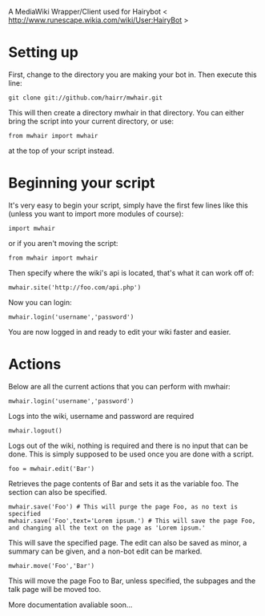 A MediaWiki Wrapper/Client used for Hairybot
< http://www.runescape.wikia.com/wiki/User:HairyBot >

Setting up
==========
First, change to the directory you are making your bot in. Then execute this line:

    git clone git://github.com/hairr/mwhair.git
This will then create a directory mwhair in that directory.  You can either bring the script into your current directory, or use:

    from mwhair import mwhair
at the top of your script instead.

Beginning your script
=====================
It's very easy to begin your script, simply have the first few lines like this (unless you want to import more modules of course):

    import mwhair
or if you aren't moving the script:

    from mwhair import mwhair
Then specify where the wiki's api is located, that's what it can work off of:

    mwhair.site('http://foo.com/api.php')
Now you can login:

    mwhair.login('username','password')
You are now logged in and ready to edit your wiki faster and easier.

Actions
=======
Below are all the current actions that you can perform with mwhair:

    mwhair.login('username','password')
Logs into the wiki, username and password are required

    mwhair.logout()
Logs out of the wiki, nothing is required and there is no input that can be done.  This is simply supposed to be used once you are done with a script.

    foo = mwhair.edit('Bar')
Retrieves the page contents of Bar and sets it as the variable foo.  The section can also be specified.
    
    mwhair.save('Foo') # This will purge the page Foo, as no text is specified
    mwhair.save('Foo',text='Lorem ipsum.') # This will save the page Foo, and changing all the text on the page as 'Lorem ipsum.'  
This will save the specified page.  The edit can also be saved as minor, a summary can be given, and a non-bot edit can be marked.

    mwhair.move('Foo','Bar')
This will move the page Foo to Bar, unless specified, the subpages and the talk page will be moved too.


More documentation avaliable soon...